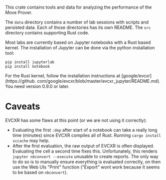 This crate contains tools and data for analyzing the performance of the Move Prover.

The `data` directory contains a number of lab sessions with scripts and persisted data. Each of those directories
has its own README. The `src` directory contains supporting Rust code.

Most labs are currently based on Jupyter notebooks with a Rust based kernel. The installation of Jupyter
can be done via the python installation tool:

```
pip install jupyterlab
pip install notebook
```

For the Rust kernel, follow the installation instructions at [google/evcxr](https://github.
com/google/evcxr/blob/master/evcxr_jupyter/README.md). You need version 0.9.0 or later.


# Caveats

EVCXR has some flaws at this point (or we are not using it correctly):

- Evaluating the first `:dep` after start of a notebook can take a really long time (minutes) since EVCXR compiles
  all of Rust. Running `cargo install sccache` may help.
- After the first evaluation, the raw output of EVCXR is often displayed. Evaluating the cell a second time fixes
  this. Unfortunately, this renders `jupyter nbconvert --execute` unusable to create reports. The only way to do
  so is to manually ensure everything is evaluated correctly, on then use the Web UIs "Print" function ("Export"
  wont work because it seems to be based on `nbconvert`).
